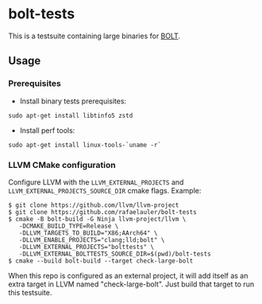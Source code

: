 # bolt-tests

This is a testsuite containing large binaries for
[BOLT](https://github.com/llvm/llvm-project/tree/main/bolt).

## Usage
### Prerequisites
- Install binary tests prerequisites:
```
sudo apt-get install libtinfo5 zstd
```
- Install perf tools:
```
sudo apt-get install linux-tools-`uname -r`
```
### LLVM CMake configuration
Configure LLVM with the `LLVM_EXTERNAL_PROJECTS` and
`LLVM_EXTERNAL_PROJECTS_SOURCE_DIR` cmake flags. Example:

```
$ git clone https://github.com/llvm/llvm-project
$ git clone https://github.com/rafaelauler/bolt-tests
$ cmake -B bolt-build -G Ninja llvm-project/llvm \
   -DCMAKE_BUILD_TYPE=Release \
   -DLLVM_TARGETS_TO_BUILD="X86;AArch64" \
   -DLLVM_ENABLE_PROJECTS="clang;lld;bolt" \
   -DLLVM_EXTERNAL_PROJECTS="bolttests" \
   -DLLVM_EXTERNAL_BOLTTESTS_SOURCE_DIR=$(pwd)/bolt-tests
$ cmake --build bolt-build --target check-large-bolt
```

When this repo is configured as an external project, it will add itself as an
extra target in LLVM named "check-large-bolt". Just build that target to run
this testsuite.
